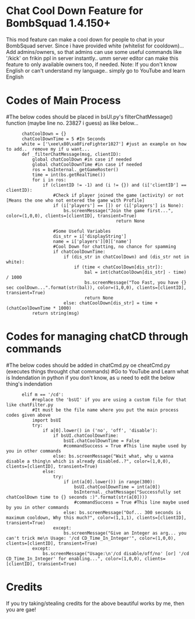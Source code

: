 # Chat Cool Down Feature for BombSquad 1.4.150+

This mod feature can make a cool down for people to chat in your BombSquad server.
Since i have provided white (whitelist for cooldown)... Add admins/owners, so that admins can use some useful commands like '/kick' on frikin ppl
in server instantly.. umm server editor can make this feature to only available owners too, if needed.
Note: If you don't know English or can't understand my language.. simply go to YouTube and learn English


# Codes of Main Process

#The below codes should be placed in bsUI.py's filterChatMessage() function (maybe line no. 23827 i guess) as like below...

          chatCoolDown = {}
          chatCoolDownTime = 5 #In Seconds
          white = ['\xee\x80\xa0FireFighter1027'] #just an example on how to add..  remove my if u want...
          def _filterChatMessage(msg, clientID):
              global chatCoolDown #in case if needed
              global chatCoolDownTime #in case if needed
              ros = bsInternal._getGameRoster()
              time = int(bs.getRealTime())
              for i in ros:
                  if (clientID != -1) and (i != {}) and (i['clientID'] == clientID):
                      #Check if player joined the game (activity) or not [Means the one who not entered the game with Profile]
                      if (i['players'] == []) or (i['players'] is None):
                          bs.screenMessage("Join the game first...", color=(1,0,0), clients=[clientID], transient=True)
                                              return None

                      #Some Useful Variables
                      dis_str = i['displayString']
                      name = i['players'][0]['name']
                      #Cool Down for chatting, no chance for spamming
                      if chatCoolDownTime:
                          if (dis_str in chatCoolDown) and (dis_str not in white):
                              if (time < chatCoolDown[dis_str]):
                                  bal = int(chatCoolDown[dis_str] - time) / 1000
                                  bs.screenMessage("Too Fast, you have {} sec coolDown...".format(str(bal)), color=(1,0,0), clients=[clientID], transient=True)
                                  return None
                          else: chatCoolDown[dis_str] = time + (chatCoolDownTime * 1000)
              return string(msg)


# Codes for managing chatCD through commands

#The below codes should be added in chatCmd.py oe cheatCmd.py (executes things throught chat commands)
#Go to YouTube and Learn what is Indendation in python if you don't know, as u need to edit the below thing's indendation

          elif m == '/cd':
              #replace the 'bsUI' if you are using a custom file for that like chatFilter.py 
              #It must be the file name where you put the main process codes given above
              import bsUI
              try:
                  if a[0].lower() in ('no', 'off', 'disable'):
                      if bsUI.chatCoolDownTime:
                          bsUI.chatCoolDownTime = False
                          #commandSuccess = True #This line maybe used by you in other commands
                      else: bs.screenMessage("Wait what, why u wanna disable a thing\n which is already disabled..?", color=(1,0,0), clients=[clientID], transient=True)
                  else:
                      try:
                          if int(a[0].lower()) in range(300):
                              bsUI.chatCoolDownTime = int(a[0])
                              bsInternal._chatMessage("Successfully set chatCoolDown time to {} seconds :)".format(str(a[0])))
                              #commandSuccess = True #This line maybe used by you in other commands
                          else: bs.screenMessage("Oof... 300 seconds is maximum cooldown, Why this much?", color=(1,1,1), clients=[clientID], transient=True)
                      except:
                          bs.screenMessage("Give an Integer as arg... you can't trick me\n Usage: '/cd CD_Time_In_Integer'", color=(1,0,0), clients=[clientID], transient=True)
              except:
                  bs.screenMessage("Usage:\n'/cd disable/off/no' [or] '/cd CD_Time_In_Integer' for enabling...", color=(1,0,0), clients=[clientID], transient=True)


# Credits
If you try taking/stealing credits for the above beautiful works by me, then you are gae!
